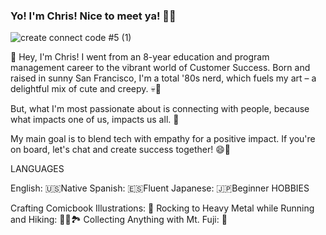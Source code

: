 ### Yo! I'm Chris! Nice to meet ya! 👋👹

<!--
**chrisram415/chrisram415** is a ✨ _special_ ✨ repository because its `README.md` (this file) appears on your GitHub profile.

Here are some ideas to get you started:

- 🔭 I’m currently working on ...
- 🌱 I’m currently learning ...
- 👯 I’m looking to collaborate on ...
- 🤔 I’m looking for help with ...
- 💬 Ask me about ...
- 📫 How to reach me: ...
- 😄 Pronouns: ...
- ⚡ Fun fact: ...
-->


![create connect code #5 (1)](https://github.com/chrisram415/chrisram415/assets/128114688/36b4f6e6-b08c-46b2-b7b5-d9b410b70f4f)


🌈 Hey, I'm Chris! I went from an 8-year education and program management career to the vibrant world of Customer Success. Born and raised in sunny San Francisco, I'm a total '80s nerd, which fuels my art – a delightful mix of cute and creepy. 💀🎨

But, what I'm most passionate about is connecting with people, because what impacts one of us, impacts us all. 🧀

My main goal is to blend tech with empathy for a positive impact. If you're on board, let's chat and create success together! 😄🚀

LANGUAGES

English: 🇺🇸Native
Spanish: 🇪🇸Fluent
Japanese: 🇯🇵Beginner
HOBBIES

Crafting Comicbook Illustrations: 🎨
Rocking to Heavy Metal while Running and Hiking: 🏃🤘🏞️
Collecting Anything with Mt. Fuji: 🗻

